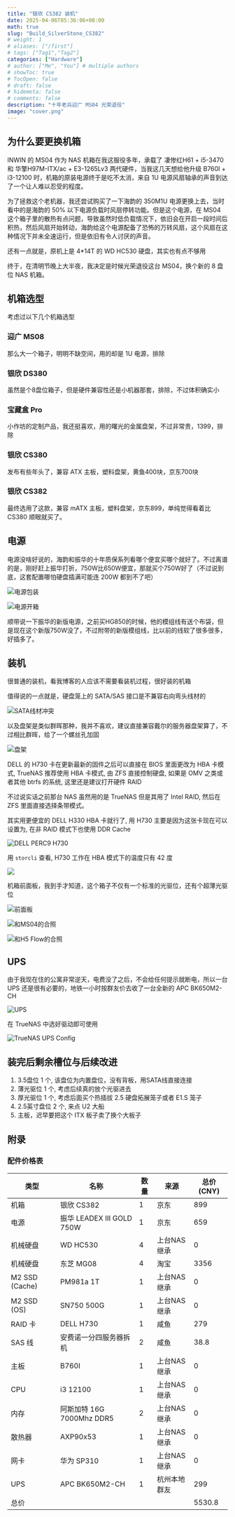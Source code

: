 ```yaml
---
title: "银欣 CS382 装机"
date: 2025-04-06T05:36:06+08:00
math: true
slug: "Build_SilverStone_CS382"
# weight: 1
# aliases: ["/first"]
# tags: ["Tag1","Tag2"]
categories: ["Hardware"]
# author: ["Me", "You"] # multiple authors
# showToc: true
# TocOpen: false
# draft: false
# hidemeta: false
# comments: false
description: "十年老兵迎广 MS04 光荣退役"
image: "cover.png"
---
```


## 为什么要更换机箱

INWIN 的 MS04 作为 NAS 机箱在我这服役多年，承载了 凄惨红H61 + i5-3470 和 华擎H97M-ITX/ac + E3-1265Lv3 两代硬件，当我这几天想给他升级 B760I + i3-12100 时，机箱的原装电源终于是吃不太消，来自 1U 电源风扇轴承的声音到达了一个让人难以忍受的程度。

为了拯救这个老机器，我还尝试购买了一下海韵的 350M1U 电源更换上去，当时看中的是海韵的 50% 以下电源负载时风扇停转功能。但是这个电源，在 MS04 这个箱子里的散热有点问题，导致虽然时低负载情况下，依旧会在开启一段时间后积热，然后风扇开始转动，海韵给这个电源配备了恐怖的万转风扇，这个风扇在这种情况下并未全速运行，但是依旧有令人讨厌的声音。

还有一点就是，原机上是 4*14T 的 WD HC530 硬盘，其实也有点不够用

终于，在清明节晚上大半夜，我决定是时候光荣退役这台 MS04，换个新的 8 盘位 NAS 机箱。

## 机箱选型

考虑过以下几个机箱选型

### 迎广 MS08

那么大一个箱子，明明不缺空间，用的却是 1U 电源，排除

### 银欣 DS380

虽然是个8盘位箱子，但是硬件兼容性还是小机器那套，排除，不过体积确实小

### 宝藏盒 Pro

小作坊的定制产品，我还挺喜欢，用的曙光的金属盘架，不过非常贵，1399，排除

### 银欣 CS380

发布有些年头了，兼容 ATX 主板，塑料盘架，黄鱼400块，京东700块

### 银欣 CS382

最终选用了这款，兼容 mATX 主板，塑料盘架，京东899，单纯觉得看着比 CS380 顺眼就买了。

## 电源

电源没啥好说的，海韵和振华的十年质保系列看哪个便宜买哪个就好了。不过离谱的是，刚好赶上振华打折，750W比650W便宜，那就买个750W好了（不过说到底，这套配置哪怕硬盘插满可能连 200W 都到不了吧）

![电源包装](PSU1.png)

![电源开箱](PSU2.png)

顺带说一下振华的新版电源，之前买HG850的时候，他的模组线有送个布袋，但是现在这个新版750W没了，不过附带的新版模组线，比以前的线软了很多很多，好插多了。

## 装机

很普通的装机，看我博客的人应该不需要看装机过程，很好装的机箱

值得说的一点就是，硬盘笼上的 SATA/SAS 接口是不兼容右向弯头线材的

![SATA线材冲突](SATA_cable_conflict.png)

以及盘架是类似群晖那种，我并不喜欢，建议直接兼容戴尔的服务器盘架算了，不过相比群晖，给了一个螺丝孔加固

![盘架](disk_rack.png)

DELL 的 H730 卡在更新最新的固件之后可以直接在 BIOS 里面更改为 HBA 卡模式, TrueNAS 推荐使用 HBA 卡模式, 由 ZFS 直接控制硬盘, 如果是 OMV 之类或者其他 btrfs 的系统, 这里还是建议打开硬件 RAID

不过说实话之前那台 NAS 虽然用的是 TrueNAS 但是其用了 Intel RAID, 然后在 ZFS 里面直接选择条带模式。

其实用更便宜的 DELL H330 HBA 卡就行了, 用 H730 主要是因为这张卡现在可以设置为, 在非 RAID 模式下也使用 DDR Cache

![DELL PERC9 H730](h730.png)

用 `storcli` 查看, H730 工作在 HBA 模式下的温度只有 42 度

![](h730_temp.png)

机箱前面板，我到手才知道，这个箱子不仅有一个标准的光驱位，还有个超薄光驱位

![前面板](cs382_front.png)

![和MS04的合照](cs382_with_ms04.png)

![和H5 Flow的合照](cs382_with_H5Flow.png)

## UPS

由于我现在住的公寓非常逆天，电费没了之后，不会给任何提示就断电，所以一台 UPS 还是很有必要的，地铁一小时按群友价去收了一台全新的 APC BK650M2-CH

![UPS](UPS.png)

在 TrueNAS 中选好驱动即可使用

![TrueNAS UPS Config](truenas_apc.png)

## 装完后剩余槽位与后续改进
1. 3.5盘位 1 个, 该盘位为内置盘位，没有背板，用SATA线直接连接
2. 薄光驱位 1 个, 考虑后续真的放个光驱进去
3. 厚光驱位 1 个, 考虑后面买个热插拔 2.5 硬盘拓展笼子或者 E1.S 笼子
4. 2.5英寸盘位 2 个, 来点 U2 大船
5. 主板，迟早要把这个 ITX 板子卖了换个大板子

## 附录

### 配件价格表

| 类型 | 名称 | 数量 | 来源 | 总价(CNY) |
| ---- | ---- | ---- | ---- | ---- |
| 机箱 | 银欣 CS382 | 1 | 京东 | 899 |
| 电源 | 振华 LEADEX III GOLD 750W | 1 | 京东 | 659 |
| 机械硬盘 | WD HC530 | 4 | 上台NAS继承 | 0 |
| 机械硬盘 | 东芝 MG08 | 4 | 淘宝 | 3356 |
| M2 SSD (Cache) | PM981a 1T | 1 | 上台NAS继承 | 0 |
| M2 SSD (OS) | SN750 500G | 1 | 上台NAS继承 | 0 |
| RAID 卡 | DELL H730 | 1 | 咸鱼 | 279 |
| SAS 线 | 安费诺一分四服务器拆机 | 2 | 咸鱼| 38.8 | 
| 主板 | B760I | 1 | 上台NAS继承 | 0 | 
| CPU | i3 12100 | 1 | 上台NAS继承 | 0 |
| 内存 | 阿斯加特 16G 7000Mhz DDR5 | 2 | 上台NAS继承 | 0 |
| 散热器 | AXP90x53 | 1 | 上台NAS继承 | 0 |
| 网卡 | 华为 SP310 | 1 | 上台NAS继承 | 0|
| UPS | APC BK650M2-CH | 1 | 杭州本地群友 | 299 |
| 总价 | | | | 5530.8 |
